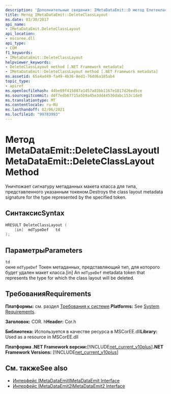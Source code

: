 ```yaml
---
description: 'Дополнительные сведения: IMetaDataEmit::D метод Елетекласслайаут'
title: Метод IMetaDataEmit::DeleteClassLayout
ms.date: 03/30/2017
api_name:
- IMetaDataEmit.DeleteClassLayout
api_location:
- mscoree.dll
api_type:
- COM
f1_keywords:
- IMetaDataEmit::DeleteClassLayout
helpviewer_keywords:
- DeleteClassLayout method [.NET Framework metadata]
- IMetaDataEmit::DeleteClassLayout method [.NET Framework metadata]
ms.assetid: 65a4ad49-fa49-4b36-8ed1-76dd6a185ab4
topic_type:
- apiref
ms.openlocfilehash: 44be89f415087a1457a83bb1167e1017d26ed5ce
ms.sourcegitcommit: ddf7edb67715a5b9a45e3dd44536dabc153c1de0
ms.translationtype: MT
ms.contentlocale: ru-RU
ms.lasthandoff: 02/06/2021
ms.locfileid: "99783993"
---
```

# <a name="imetadataemitdeleteclasslayout-method"></a><span data-ttu-id="33dda-103">Метод IMetaDataEmit::DeleteClassLayout</span><span class="sxs-lookup"><span data-stu-id="33dda-103">IMetaDataEmit::DeleteClassLayout Method</span></span>

<span data-ttu-id="33dda-104">Уничтожает сигнатуру метаданных макета класса для типа, представленного указанным токеном.</span><span class="sxs-lookup"><span data-stu-id="33dda-104">Destroys the class layout metadata signature for the type represented by the specified token.</span></span>  
  
## <a name="syntax"></a><span data-ttu-id="33dda-105">Синтаксис</span><span class="sxs-lookup"><span data-stu-id="33dda-105">Syntax</span></span>  
  
```cpp  
HRESULT DeleteClassLayout (  
    [in]  mdTypeDef   td  
);  
```  
  
## <a name="parameters"></a><span data-ttu-id="33dda-106">Параметры</span><span class="sxs-lookup"><span data-stu-id="33dda-106">Parameters</span></span>  

 `td`  
 <span data-ttu-id="33dda-107">окне `mdTypeDef` Токен метаданных, представляющий тип, для которого будет удален макет класса.</span><span class="sxs-lookup"><span data-stu-id="33dda-107">[in] An `mdTypeDef` metadata token that represents the type for which the class layout will be deleted.</span></span>  
  
## <a name="requirements"></a><span data-ttu-id="33dda-108">Требования</span><span class="sxs-lookup"><span data-stu-id="33dda-108">Requirements</span></span>  

 <span data-ttu-id="33dda-109">**Платформы:** см. раздел [Требования к системе](../../get-started/system-requirements.md).</span><span class="sxs-lookup"><span data-stu-id="33dda-109">**Platforms:** See [System Requirements](../../get-started/system-requirements.md).</span></span>  
  
 <span data-ttu-id="33dda-110">**Заголовок:** COR. h</span><span class="sxs-lookup"><span data-stu-id="33dda-110">**Header:** Cor.h</span></span>  
  
 <span data-ttu-id="33dda-111">**Библиотека:** Используется в качестве ресурса в MSCorEE.dll</span><span class="sxs-lookup"><span data-stu-id="33dda-111">**Library:** Used as a resource in MSCorEE.dll</span></span>  
  
 <span data-ttu-id="33dda-112">**Платформа .NET Framework версии:**[!INCLUDE[net_current_v10plus](../../../../includes/net-current-v10plus-md.md)]</span><span class="sxs-lookup"><span data-stu-id="33dda-112">**.NET Framework Versions:** [!INCLUDE[net_current_v10plus](../../../../includes/net-current-v10plus-md.md)]</span></span>  
  
## <a name="see-also"></a><span data-ttu-id="33dda-113">См. также</span><span class="sxs-lookup"><span data-stu-id="33dda-113">See also</span></span>

- [<span data-ttu-id="33dda-114">Интерфейс IMetaDataEmit</span><span class="sxs-lookup"><span data-stu-id="33dda-114">IMetaDataEmit Interface</span></span>](imetadataemit-interface.md)
- [<span data-ttu-id="33dda-115">Интерфейс IMetaDataEmit2</span><span class="sxs-lookup"><span data-stu-id="33dda-115">IMetaDataEmit2 Interface</span></span>](imetadataemit2-interface.md)
